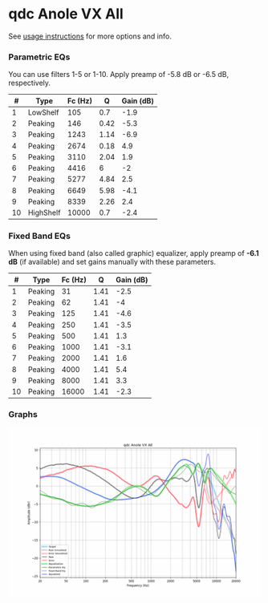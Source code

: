 # qdc Anole VX All
See [usage instructions](https://github.com/jaakkopasanen/AutoEq#usage) for more options and info.

### Parametric EQs
You can use filters 1-5 or 1-10. Apply preamp of -5.8 dB or -6.5 dB, respectively.

|   # | Type      |   Fc (Hz) |    Q |   Gain (dB) |
|-----|-----------|-----------|------|-------------|
|   1 | LowShelf  |       105 | 0.7  |        -1.9 |
|   2 | Peaking   |       146 | 0.42 |        -5.3 |
|   3 | Peaking   |      1243 | 1.14 |        -6.9 |
|   4 | Peaking   |      2674 | 0.18 |         4.9 |
|   5 | Peaking   |      3110 | 2.04 |         1.9 |
|   6 | Peaking   |      4416 | 6    |        -2   |
|   7 | Peaking   |      5277 | 4.84 |         2.5 |
|   8 | Peaking   |      6649 | 5.98 |        -4.1 |
|   9 | Peaking   |      8339 | 2.26 |         2.4 |
|  10 | HighShelf |     10000 | 0.7  |        -2.4 |

### Fixed Band EQs
When using fixed band (also called graphic) equalizer, apply preamp of **-6.1 dB** (if available) and set gains manually with these parameters.

|   # | Type    |   Fc (Hz) |    Q |   Gain (dB) |
|-----|---------|-----------|------|-------------|
|   1 | Peaking |        31 | 1.41 |        -2.5 |
|   2 | Peaking |        62 | 1.41 |        -4   |
|   3 | Peaking |       125 | 1.41 |        -4.6 |
|   4 | Peaking |       250 | 1.41 |        -3.5 |
|   5 | Peaking |       500 | 1.41 |         1.3 |
|   6 | Peaking |      1000 | 1.41 |        -3.1 |
|   7 | Peaking |      2000 | 1.41 |         1.6 |
|   8 | Peaking |      4000 | 1.41 |         5.4 |
|   9 | Peaking |      8000 | 1.41 |         3.3 |
|  10 | Peaking |     16000 | 1.41 |        -2.3 |

### Graphs
![](./qdc%20Anole%20VX%20All.png)
